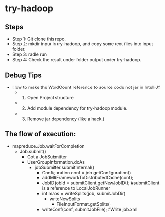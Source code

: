 # try-hadoop

## Steps
* Step 1: Git clone this repo.
* Step 2: mkdir input in try-hadoop, and copy some text files into input folder.
* Step 3: radle run
* Step 4: Check the result under folder output under try-hadoop.


## Debug Tips
* How to make the WordCount reference to source code not jar in IntelliJ?
    * 1. Open Project structure
    * 2. Add module dependency for try-hadoop module.
    * 3. Remove jar dependency (like a hack.)
    
## The flow of execution:
* mapreduce.Job.waitForCompletion
   * Job.submit()
      * Got a JobSubmitter
      * UserGroupInformation.doAs
         * jobSubmitter.submitInternal()
            * Configuration conf = job.getConfiguration()
            * addMRFrameworkToDistributedCache(conf);
            * JobID jobId = submitClient.getNewJobID(); #submitClient is a reference to LocalJobRunner
            * int maps = writeSplits(job, submitJobDir)
               * writeNewSplits
                  * FileInputFormat.getSplits()
            * writeConf(conf, submitJobFile); #Write job.xml
